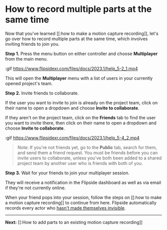 # How to record multiple parts at the same time

Now that you've learned [[:how to make a motion capture recording]], let's go over how to record multiple parts at the same time, which involves inviting friends to join you.

**Step 1.** Press the menu button on either controller and choose **Multiplayer** from the main menu.

:gif https://www.flipsidexr.com/files/docs/2023.1/help_5-2_1.mp4

This will open the **Multiplayer** menu with a list of users in your currently opened project's team.

**Step 2.** Invite friends to collaborate.

If the user you want to invite to join is already on the project team, click on their name to open a dropdown and choose **Invite to collaborate**.

If they aren't on the project team, click on the **Friends** tab to find the user you want to invite there, then click on their name to open a dropdown and choose **Invite to collaborate**.

:gif https://www.flipsidexr.com/files/docs/2023.1/help_5-4_2.mp4

> Note: If you're not friends yet, go to the **Public** tab, search for them, and send them a friend request. You must be friends before you can invite users to collaborate, unless you've both been added to a shared project team by another user who is friends with both of you.

**Step 3.** Wait for your friends to join your multiplayer session.

They will receive a notification in the Flipside dashboard as well as via email if they're not currently online.

When your friend pops into your session, follow the steps on [[:how to make a motion capture recording]] to continue from here. Flipside automatically records every actor who [hasn't made themselves invisible](/docs/2023.2/studio/how-tos/characters/how-to-change-your-visibility).

---

**Next:** [[:How to add parts to an existing motion capture recording]]
